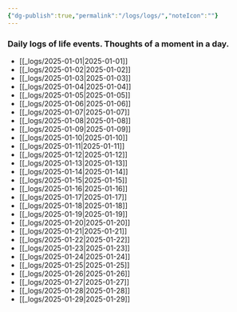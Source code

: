 ```yaml
---
{"dg-publish":true,"permalink":"/logs/logs/","noteIcon":""}
---
```


### Daily logs of life events. Thoughts of a moment in a day.


- [[_logs/2025-01-01\|2025-01-01]]
- [[_logs/2025-01-02\|2025-01-02]]
- [[_logs/2025-01-03\|2025-01-03]]
- [[_logs/2025-01-04\|2025-01-04]]
- [[_logs/2025-01-05\|2025-01-05]]
- [[_logs/2025-01-06\|2025-01-06]]
- [[_logs/2025-01-07\|2025-01-07]]
- [[_logs/2025-01-08\|2025-01-08]]
- [[_logs/2025-01-09\|2025-01-09]]
- [[_logs/2025-01-10\|2025-01-10]]
- [[_logs/2025-01-11\|2025-01-11]]
- [[_logs/2025-01-12\|2025-01-12]]
- [[_logs/2025-01-13\|2025-01-13]]
- [[_logs/2025-01-14\|2025-01-14]]
- [[_logs/2025-01-15\|2025-01-15]]
- [[_logs/2025-01-16\|2025-01-16]]
- [[_logs/2025-01-17\|2025-01-17]]
- [[_logs/2025-01-18\|2025-01-18]]
- [[_logs/2025-01-19\|2025-01-19]]
- [[_logs/2025-01-20\|2025-01-20]]
- [[_logs/2025-01-21\|2025-01-21]]
- [[_logs/2025-01-22\|2025-01-22]]
- [[_logs/2025-01-23\|2025-01-23]]
- [[_logs/2025-01-24\|2025-01-24]]
- [[_logs/2025-01-25\|2025-01-25]]
- [[_logs/2025-01-26\|2025-01-26]]
- [[_logs/2025-01-27\|2025-01-27]]
- [[_logs/2025-01-28\|2025-01-28]]
- [[_logs/2025-01-29\|2025-01-29]]


